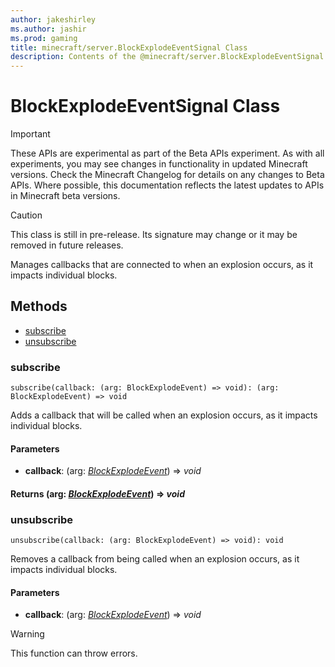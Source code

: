 ```yaml
---
author: jakeshirley
ms.author: jashir
ms.prod: gaming
title: minecraft/server.BlockExplodeEventSignal Class
description: Contents of the @minecraft/server.BlockExplodeEventSignal class.
---
```

# BlockExplodeEventSignal Class
>[!IMPORTANT]
>These APIs are experimental as part of the Beta APIs experiment. As with all experiments, you may see changes in functionality in updated Minecraft versions. Check the Minecraft Changelog for details on any changes to Beta APIs. Where possible, this documentation reflects the latest updates to APIs in Minecraft beta versions.

> [!CAUTION]
> This class is still in pre-release.  Its signature may change or it may be removed in future releases.

Manages callbacks that are connected to when an explosion occurs, as it impacts individual blocks.

## Methods
- [subscribe](#subscribe)
- [unsubscribe](#unsubscribe)

### **subscribe**
`
subscribe(callback: (arg: BlockExplodeEvent) => void): (arg: BlockExplodeEvent) => void
`

Adds a callback that will be called when an explosion occurs, as it impacts individual blocks.

#### **Parameters**
- **callback**: (arg: [*BlockExplodeEvent*](BlockExplodeEvent.md)) => *void*

#### **Returns** (arg: [*BlockExplodeEvent*](BlockExplodeEvent.md)) => *void*

### **unsubscribe**
`
unsubscribe(callback: (arg: BlockExplodeEvent) => void): void
`

Removes a callback from being called when an explosion occurs, as it impacts individual blocks.

#### **Parameters**
- **callback**: (arg: [*BlockExplodeEvent*](BlockExplodeEvent.md)) => *void*

> [!WARNING]
> This function can throw errors.


